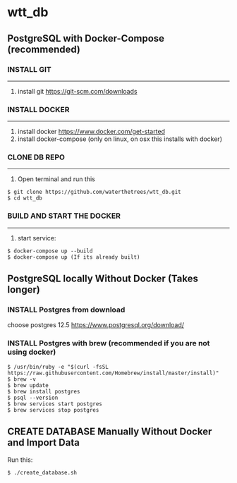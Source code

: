 # wtt_db

## PostgreSQL with Docker-Compose (recommended)

### INSTALL GIT
-------------
1. install git https://git-scm.com/downloads

### INSTALL DOCKER
-------------
1. install docker https://www.docker.com/get-started
2. install docker-compose (only on linux, on osx this installs with docker)

### CLONE DB REPO
-------------
1. Open terminal and run this
```shell
$ git clone https://github.com/waterthetrees/wtt_db.git
$ cd wtt_db
```

### BUILD AND START THE DOCKER
---------------
1. start service: 
```shell
$ docker-compose up --build
$ docker-compose up (If its already built)
```


## PostgreSQL locally Without Docker (Takes longer)

### INSTALL Postgres from download
choose postgres 12.5
https://www.postgresql.org/download/

### INSTALL Postgres with brew (recommended if you are not using docker)
```shell
$ /usr/bin/ruby -e "$(curl -fsSL https://raw.githubusercontent.com/Homebrew/install/master/install)"
$ brew -v
$ brew update
$ brew install postgres
$ psql --version
$ brew services start postgres
$ brew services stop postgres
```

## CREATE DATABASE Manually Without Docker and Import Data
Run this:

```shell
$ ./create_database.sh
```